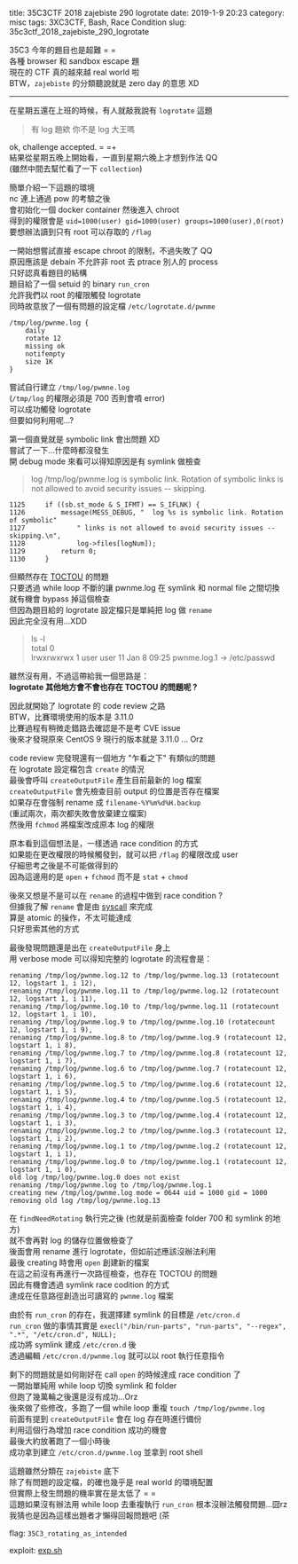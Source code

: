 title: 35C3CTF 2018 zajebiste 290 logrotate 
date: 2019-1-9 20:23
category: misc
tags: 3XC3CTF, Bash, Race Condition 
slug: 35c3ctf_2018_zajebiste_290_logrotate

35C3 今年的題目也是超難 = =  
各種 browser 和 sandbox escape 題  
現在的 CTF 真的越來越 real world 啦  
BTW，`zajebiste` 的分類聽說就是 zero day 的意思 XD  

* * *

在星期五還在上班的時候，有人就敲我說有 `logrotate` 這題  
> 有 log 題欸 你不是 log 大王嗎  

ok, challenge accepted. = =+  
結果從星期五晚上開始看，一直到星期六晚上才想到作法 QQ  
(雖然中間去幫忙看了一下 `collection`)  

簡單介紹一下這題的環境  
nc 連上通過 pow 的考驗之後  
會初始化一個 docker container 然後進入 chroot  
得到的權限會是 `uid=1000(user) gid=1000(user) groups=1000(user),0(root)`  
要想辦法讀到只有 root 可以存取的 `/flag`  

一開始想嘗試直接 escape chroot 的限制，不過失敗了 QQ  
原因應該是 debain 不允許非 root 去 ptrace 別人的 process  
只好認真看題目的結構  
題目給了一個 setuid 的 binary `run_cron`  
允許我們以 root 的權限觸發 logrotate  
同時故意放了一個有問題的設定檔 `/etc/logrotate.d/pwnme`  

```
/tmp/log/pwnme.log {
    daily
    rotate 12
    missing ok
    notifempty
    size 1K
}
```

嘗試自行建立 `/tmp/log/pwmne.log`  
(`/tmp/log` 的權限必須是 700 否則會噴 error)  
可以成功觸發 logrotate  
但要如何利用呢...?  

第一個直覺就是 symbolic link 會出問題 XD  
嘗試了一下...什麼時都沒發生  
開 debug mode 來看可以得知原因是有 symlink 做檢查  
> log /tmp/log/pwnme.log is symbolic link. Rotation of symbolic links is not allowed to avoid security issues -- skipping.  

```
1125     if ((sb.st_mode & S_IFMT) == S_IFLNK) {
1126         message(MESS_DEBUG, "  log %s is symbolic link. Rotation of symbolic"
1127             " links is not allowed to avoid security issues -- skipping.\n",
1128             log->files[logNum]);
1129         return 0;
1130     }
```

但顯然存在 [TOCTOU](https://cwe.mitre.org/data/definitions/367.html) 的問題  
只要透過 while loop 不斷的讓 pwnme.log 在 symlink 和 normal file 之間切換  
就有機會 bypass 掉這個檢查  
但因為題目給的 logrotate 設定檔只是單純把 log 做 `rename`  
因此完全沒有用...XDD

> ls -l  
> total 0  
> lrwxrwxrwx 1 user user 11 Jan  8 09:25 pwnme.log.1 -> /etc/passwd  

雖然沒有用，不過這帶給我一個思路是：  
**logrotate 其他地方會不會也存在 TOCTOU 的問題呢 ?**  

因此就開始了 logrotate 的 code review 之路  
BTW，比賽環境使用的版本是 3.11.0  
比賽過程有稍微走錯路去確認是不是考 CVE issue  
後來才發現原來 CentOS 9 現行的版本就是 3.11.0 ... Orz  

code review 完發現還有一個地方 "乍看之下" 有類似的問題  
在 logrotate 設定檔包含 `create` 的情況  
最後會呼叫 `createOutputFile` 產生目前最新的 log 檔案  
`createOutputFile` 會先檢查目前 output 的位置是否存在檔案  
如果存在會強制 rename 成 `filename-%Y%m%d%H.backup`  
(重試兩次，兩次都失敗會放棄建立檔案)  
然後用 `fchmod` 將檔案改成原本 log 的權限  

原本看到這個想法是，一樣透過 race condition 的方式  
如果能在更改權限的時候觸發到，就可以把 `/flag` 的權限改成 user  
仔細思考之後是不可能做得到的  
因為這邊用的是 `open` + `fchmod` 而不是 `stat` + `chmod`  

後來又想是不是可以在 `rename` 的過程中做到 race condition ?  
但據我了解 `rename` 會是由 [syscall](https://code.woboq.org/userspace/glibc/sysdeps/unix/sysv/linux/rename.c.html) 來完成  
算是 atomic 的操作，不太可能達成  
只好思索其他的方式  

最後發現問題還是出在 `createOutputFile` 身上  
用 verbose mode 可以得知完整的 logrotate 的流程會是：

```
renaming /tmp/log/pwnme.log.12 to /tmp/log/pwnme.log.13 (rotatecount 12, logstart 1, i 12),
renaming /tmp/log/pwnme.log.11 to /tmp/log/pwnme.log.12 (rotatecount 12, logstart 1, i 11),
renaming /tmp/log/pwnme.log.10 to /tmp/log/pwnme.log.11 (rotatecount 12, logstart 1, i 10),
renaming /tmp/log/pwnme.log.9 to /tmp/log/pwnme.log.10 (rotatecount 12, logstart 1, i 9),
renaming /tmp/log/pwnme.log.8 to /tmp/log/pwnme.log.9 (rotatecount 12, logstart 1, i 8),
renaming /tmp/log/pwnme.log.7 to /tmp/log/pwnme.log.8 (rotatecount 12, logstart 1, i 7),
renaming /tmp/log/pwnme.log.6 to /tmp/log/pwnme.log.7 (rotatecount 12, logstart 1, i 6),
renaming /tmp/log/pwnme.log.5 to /tmp/log/pwnme.log.6 (rotatecount 12, logstart 1, i 5),
renaming /tmp/log/pwnme.log.4 to /tmp/log/pwnme.log.5 (rotatecount 12, logstart 1, i 4),
renaming /tmp/log/pwnme.log.3 to /tmp/log/pwnme.log.4 (rotatecount 12, logstart 1, i 3),
renaming /tmp/log/pwnme.log.2 to /tmp/log/pwnme.log.3 (rotatecount 12, logstart 1, i 2),
renaming /tmp/log/pwnme.log.1 to /tmp/log/pwnme.log.2 (rotatecount 12, logstart 1, i 1),
renaming /tmp/log/pwnme.log.0 to /tmp/log/pwnme.log.1 (rotatecount 12, logstart 1, i 0),
old log /tmp/log/pwnme.log.0 does not exist
renaming /tmp/log/pwnme.log to /tmp/log/pwnme.log.1
creating new /tmp/log/pwnme.log mode = 0644 uid = 1000 gid = 1000
removing old log /tmp/log/pwnme.log.13
```

在 `findNeedRotating` 執行完之後 (也就是前面檢查 folder 700 和 symlink 的地方)  
就不會再對 log 的儲存位置做檢查了  
後面會用 rename 進行 logrotate，但如前述應該沒辦法利用  
最後 creating 時會用 `open` 創建新的檔案  
在這之前沒有再進行一次路徑檢查，也存在 TOCTOU 的問題  
因此有機會透過 symlink race codition 的方式  
達成在任意路徑創造出可讀寫的 `pwnme.log` 檔案  

由於有 `run_cron` 的存在，我選擇建 symlink 的目標是 `/etc/cron.d`  
`run_cron` 做的事情其實是 `execl("/bin/run-parts", "run-parts", "--regex", ".*", "/etc/cron.d", NULL);`  
成功將 symlink 建成 `/etc/cron.d` 後  
透過編輯 `/etc/cron.d/pwnme.log` 就可以以 root 執行任意指令  

剩下的問題就是如何剛好在 call `open` 的時候達成 race condition 了  
一開始單純用 while loop 切換 symlink 和 folder  
但跑了幾萬輪之後還是沒有成功...Orz  
後來做了些修改，多跑了一個 while loop 重複 `touch /tmp/log/pwnme.log`  
前面有提到 `createOutputFile` 會在 log 存在時進行備份  
利用這個行為增加 race condition 成功的機會  
最後大約放著跑了一個小時後  
成功拿到建立 `/etc/cron.d/pwnme.log` 並拿到 root shell  

這題雖然分類在 `zajebiste` 底下  
除了有問題的設定檔，的確也幾乎是 real world 的環境配置  
但實際上發生問題的機率實在是太低了 = =  
這題如果沒有辦法用 while loop 去重複執行 `run_cron` 根本沒辦法觸發問題...囧rz  
我猜也是因為這樣出題者才懶得回報問題吧 (茶  

flag: `35C3_rotating_as_intended`

exploit: [exp.sh]({filename}/exp/logrotate.sh)
